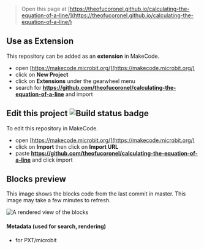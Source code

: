 
> Open this page at [https://theofucoronel.github.io/calculating-the-equation-of-a-line/](https://theofucoronel.github.io/calculating-the-equation-of-a-line/)

## Use as Extension

This repository can be added as an **extension** in MakeCode.

* open [https://makecode.microbit.org/](https://makecode.microbit.org/)
* click on **New Project**
* click on **Extensions** under the gearwheel menu
* search for **https://github.com/theofucoronel/calculating-the-equation-of-a-line** and import

## Edit this project ![Build status badge](https://github.com/theofucoronel/calculating-the-equation-of-a-line/workflows/MakeCode/badge.svg)

To edit this repository in MakeCode.

* open [https://makecode.microbit.org/](https://makecode.microbit.org/)
* click on **Import** then click on **Import URL**
* paste **https://github.com/theofucoronel/calculating-the-equation-of-a-line** and click import

## Blocks preview

This image shows the blocks code from the last commit in master.
This image may take a few minutes to refresh.

![A rendered view of the blocks](https://github.com/theofucoronel/calculating-the-equation-of-a-line/raw/master/.github/makecode/blocks.png)

#### Metadata (used for search, rendering)

* for PXT/microbit
<script src="https://makecode.com/gh-pages-embed.js"></script><script>makeCodeRender("{{ site.makecode.home_url }}", "{{ site.github.owner_name }}/{{ site.github.repository_name }}");</script>

